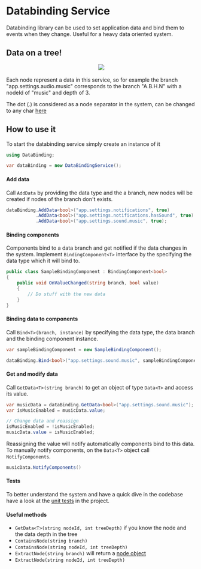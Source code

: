 # Databinding Service
Databinding library can be used to set application data and bind them to events when they change. Useful for a heavy data oriented system.

## Data on a tree!

<p align="center">
  <img src="https://upload.wikimedia.org/wikipedia/commons/thumb/c/cd/N-ary_to_binary.svg/400px-N-ary_to_binary.svg.png"/>
</p>

Each node represent a data in this service, so for example the branch "app.settings.audio.music" corresponds to the branch "A.B.H.N" with a nodeId of "music" and depth of 3.

The dot (.) is considered as a node separator in the system, can be changed to any char [here](https://github.com/adizhavo/databinding/blob/master/DataBinding/DataBindingService.cs)

## How to use it

To start the databinding service simply create an instance of it
```C#
using DataBinding;

var dataBinding = new DataBindingService();
```

#### Add data

Call ```AddData``` by providing the data type and the a branch, new nodes will be created if nodes of the branch don't exists.

```C#
dataBinding.AddData<bool>("app.settings.notifications", true)
           .AddData<bool>("app.settings.notifications.hasSound", true)
           .AddData<bool>("app.settings.sound.music", true);
```

#### Binding components

Components bind to a data branch and get notified if the data changes in the system.
Implement ```BindingComponent<T>``` interface by the specifying the data type which it will bind to.

```C#
public class SampleBindingComponent : BindingComponent<bool>
{
    public void OnValueChanged(string branch, bool value)
    {
        // Do stuff with the new data
    }
}
```

#### Binding data to components

Call ```Bind<T>(branch, instance)``` by specifying the data type, the data branch and the binding component instance.

```C#
var sampleBindingComponent = new SampleBindingComponent();

dataBinding.Bind<bool>("app.settings.sound.music", sampleBindingComponent);
```

#### Get and modify data

Call ```GetData<T>(string branch)``` to get an object of type ```Data<T>``` and access its value.

```C#
var musicData = dataBinding.GetData<bool>("app.settings.sound.music");
var isMusicEnabled = musicData.value;

// Change data and reassign
isMusicEnabled = !isMusicEnabled;
musicData.value = isMusicEnabled;
```

Reassigning the value will notify automatically components bind to this data.
To manually notify components, on the ```Data<T>``` object call ```NotifyComponents```.
```C#
musicData.NotifyComponents()
```
#### Tests

To better understand the system and have a quick dive in the codebase have a look at the [unit tests](https://github.com/adizhavo/databinding/tree/master/DataBindingTest) in the project.

#### Useful methods

- ```GetData<T>(string nodeId, int treeDepth)``` if you know the node and the data depth in the tree
- ```ContainsNode(string branch)``` 
- ```ContainsNode(string nodeId, int treeDepth)``` 
- ```ExtractNode(string branch)``` will return a [node object](https://github.com/adizhavo/databinding/blob/master/DataBinding/Data.cs)
- ```ExtractNode(string nodeId, int treeDepth)```


